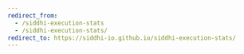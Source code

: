 ```yaml
---
redirect_from:
  - /siddhi-execution-stats
  - /siddhi-execution-stats/
redirect_to: https://siddhi-io.github.io/siddhi-execution-stats/
---
```

